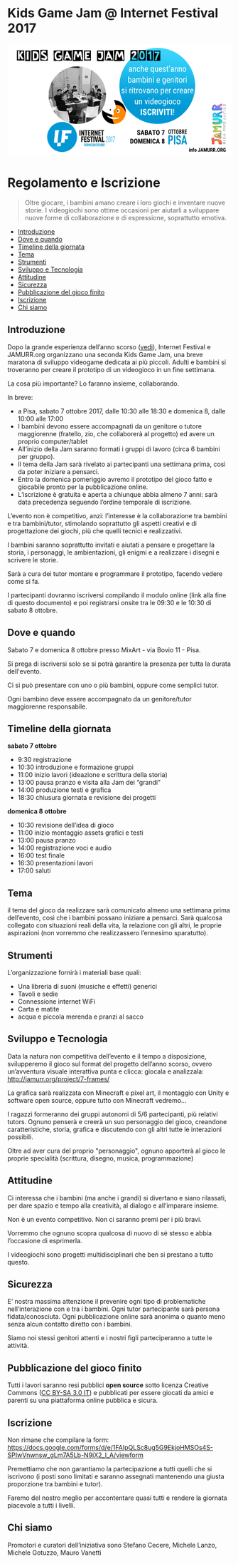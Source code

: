 # Kids Game Jam @ Internet Festival 2017
![](images/KidsGameJam2017-Banner.png)

# Regolamento e Iscrizione

> Oltre giocare, i bambini amano creare i loro giochi e inventare nuove storie.
> I videogiochi sono ottime occasioni per aiutarli a sviluppare nuove forme di collaborazione e di espressione, soprattutto emotiva.

<!-- @import "[TOC]" {cmd="toc" depthFrom=2 depthTo=6 orderedList=false} -->
<!-- code_chunk_output -->

* [Introduzione](#introduzione)
* [Dove e quando](#dove-e-quando)
* [Timeline della giornata](#timeline-della-giornata)
* [Tema](#tema)
* [Strumenti](#strumenti)
* [Sviluppo e Tecnologia](#sviluppo-e-tecnologia)
* [Attitudine](#attitudine)
* [Sicurezza](#sicurezza)
* [Pubblicazione del gioco finito](#pubblicazione-del-gioco-finito)
* [Iscrizione](#iscrizione)
* [Chi siamo](#chi-siamo)

<!-- /code_chunk_output -->


## Introduzione

Dopo la grande esperienza dell’anno scorso ([vedi](http://jamurr.org/project/7-frames/)), Internet Festival e JAMURR.org organizzano una seconda Kids Game Jam, una breve maratona di sviluppo videogame dedicata ai più piccoli. Adulti e bambini si troveranno per creare il prototipo di un videogioco in un fine settimana.

La cosa più importante? Lo faranno insieme, collaborando.

In breve:

- a Pisa, sabato 7 ottobre 2017, dalle 10:30 alle 18:30 e domenica 8, dalle 10:00 alle 17:00
- I bambini devono essere accompagnati da un genitore o tutore maggiorenne (fratello, zio, che collaborerà al progetto) ed avere un proprio computer/tablet
- All’inizio della Jam saranno formati i gruppi di lavoro (circa 6 bambini per gruppo).
- Il tema della Jam sarà rivelato ai partecipanti una settimana prima, così da poter iniziare a pensarci.
- Entro la domenica pomeriggio avremo il prototipo del gioco fatto e giocabile pronto per la pubblicazione online.
- L’iscrizione è gratuita e aperta a chiunque abbia almeno 7 anni: sarà data precedenza seguendo l’ordine temporale di iscrizione.

L’evento non è competitivo, anzi: l’interesse è la collaborazione tra bambini e tra bambini/tutor, stimolando soprattutto gli aspetti creativi e di progettazione dei giochi, più che quelli tecnici e realizzativi.

I bambini saranno soprattutto invitati e aiutati a pensare e progettare la storia, i personaggi, le ambientazioni, gli enigmi e a realizzare i disegni e scrivere le storie.

Sarà a cura dei tutor montare e programmare il prototipo, facendo vedere come si fa.

I partecipanti dovranno iscriversi compilando il modulo online (link alla fine di questo documento) e poi registrarsi onsite tra le 09:30 e le 10:30 di sabato 8 ottobre.

## Dove e quando

Sabato 7 e domenica 8 ottobre presso MixArt - via Bovio 11 - Pisa.

Si prega di iscriversi solo se si potrà garantire la presenza per tutta la durata dell'evento.

Ci si può presentare con uno o più bambini, oppure come semplici tutor.

Ogni bambino deve essere accompagnato da un genitore/tutor maggiorenne responsabile.

## Timeline della giornata

**sabato 7 ottobre**

- 9:30 registrazione
- 10:30 introduzione e formazione gruppi
- 11:00 inizio lavori (ideazione e scrittura della storia)
- 13:00 pausa pranzo e visita alla Jam dei “grandi”
- 14:00 produzione testi e grafica
- 18:30 chiusura giornata e revisione dei progetti

**domenica 8 ottobre**

- 10:30 revisione dell’idea di gioco
- 11:00 inizio montaggio assets grafici e testi
- 13:00 pausa pranzo
- 14:00 registrazione voci e audio
- 16:00 test finale
- 16:30 presentazioni lavori
- 17:00 saluti

## Tema

il tema del gioco da realizzare sarà comunicato almeno una settimana prima dell’evento, così che i bambini possano iniziare a pensarci. Sarà qualcosa collegato con situazioni reali della vita, la relazione con gli altri, le proprie aspirazioni (non vorremmo che realizzassero l’ennesimo sparatutto).

## Strumenti

L’organizzazione fornirà i materiali base quali:

- Una libreria di suoni (musiche e effetti) generici
- Tavoli e sedie
- Connessione internet WiFi
- Carta e matite
- acqua e piccola merenda e pranzi al sacco

## Sviluppo e Tecnologia

Data la natura non competitiva dell’evento e il tempo a disposizione, svilupperemo il gioco sul format del progetto dell’anno scorso, ovvero un’avventura visuale interattiva punta e clicca: giocala e analizzala: <http://jamurr.org/project/7-frames/>

La grafica sarà realizzata con Minecraft e pixel art, il montaggio con Unity e software open source, oppure tutto con Minecraft vedremo...

I ragazzi formeranno dei gruppi autonomi di 5/6 partecipanti, più relativi tutors. Ognuno penserà e creerà un suo personaggio del gioco, creandone caratteristiche, storia, grafica e discutendo con gli altri tutte le interazioni possibili.

Oltre ad aver cura del proprio "personaggio", ognuno apporterà al gioco le proprie specialità (scrittura, disegno, musica, programmazione)

## Attitudine

Ci interessa che i bambini (ma anche i grandi) si divertano e siano rilassati, per dare spazio e tempo alla creatività, al dialogo e all’imparare insieme.

Non è un evento competitivo. Non ci saranno premi per i più bravi.

Vorremmo che ognuno scopra qualcosa di nuovo di sé stesso e abbia l’occasione di esprimerla.

I videogiochi sono progetti multidisciplinari che ben si prestano a tutto questo.

## Sicurezza

E’ nostra massima attenzione il prevenire ogni tipo di problematiche nell’interazione con e tra i bambini. Ogni tutor partecipante sarà persona fidata/conosciuta. Ogni pubblicazione online sarà anonima o quanto meno senza alcun contatto diretto con i bambini.

Siamo noi stessi genitori attenti e i nostri figli parteciperanno a tutte le attività.

## Pubblicazione del gioco finito

Tutti i lavori saranno resi pubblici **open source** sotto licenza Creative Commons ([CC BY-SA 3.0 IT](https://creativecommons.org/licenses/by-sa/3.0/it/deed.it)) e pubblicati per essere giocati da amici e parenti su una piattaforma online pubblica e sicura.

## Iscrizione

Non rimane che compilare la form: <https://docs.google.com/forms/d/e/1FAIpQLSc8ug5G9EkjoHMSOs4S-SPIwVnwnsw_gLm7A5Lb-N9iX2_l_A/viewform>

Premettiamo che non garantiamo la partecipazione a tutti quelli che si iscrivono (i posti sono limitati e saranno assegnati mantenendo una giusta proporzione tra bambini e tutor).

Faremo del nostro meglio per accontentare quasi tutti e rendere la giornata piacevole a tutti i livelli.

## Chi siamo

Promotori e curatori dell’iniziativa sono Stefano Cecere, Michele Lanzo, Michele Gotuzzo, Mauro Vanetti
